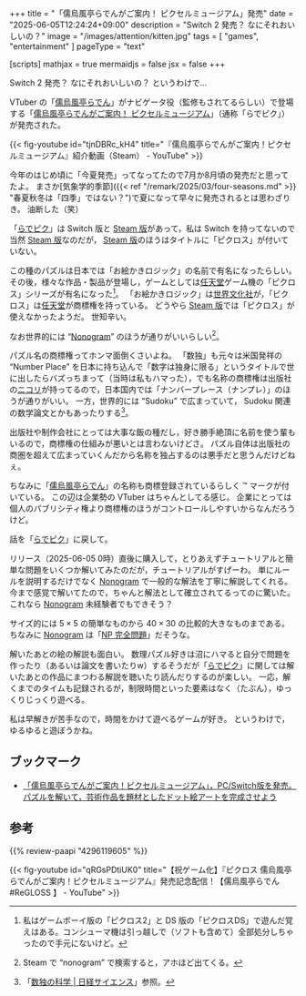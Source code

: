 +++
title = "「儒烏風亭らでんがご案内！ ピクセルミュージアム」発売"
date =  "2025-06-05T12:24:24+09:00"
description = "Switch 2 発売？ なにそれおいしいの？"
image = "/images/attention/kitten.jpg"
tags = [ "games", "entertainment" ]
pageType = "text"

[scripts]
  mathjax = true
  mermaidjs = false
  jsx = false
+++

Switch 2 発売？ なにそれおいしいの？ というわけで...

VTuber の「[儒烏風亭らでん]」がナビゲータ役（監修もされてるらしい）で登場する「[儒烏風亭らでんがご案内！ ピクセルミュージアム][らでピク]」（通称「らでピク」）が発売された。

{{< fig-youtube id="tjnDBRc_kH4" title="『儒烏風亭らでんがご案内！ピクセルミュージアム』紹介動画（Steam） - YouTube" >}}

今年のはじめ頃に「今夏発売」ってなってたので7月か8月頃の発売だと思ってたよ。
まさか[気象学的季節]({{< ref "/remark/2025/03/four-seasons.md" >}} "春夏秋冬は「四季」ではない？")で夏になって早々に発売されるとは思わざりき。
油断した（笑）

「[らでピク]」は Switch 版と [Steam 版][らでピクSteam]があって，私は Switch を持ってないので当然 [Steam 版][らでピクSteam]なのだが， [Steam 版][らでピクSteam]のほうはタイトルに「ピクロス」が付いていない。

この種のパズルは日本では「お絵かきロジック」の名前で有名になったらしい。
その後，様々な作品・製品が登場し，ゲームとしては[任天堂]ゲーム機の「ピクロス」シリーズが有名になった[^p1]。
「お絵かきロジック」は[世界文化社]が，「ピクロス」は[任天堂]が商標権を持っている。
どうやら [Steam 版][らでピクSteam]では「ピクロス」が使えなかったようだ。
世知辛い。

[^p1]: 私はゲームボーイ版の「ピクロス2」と DS 版の「ピクロスDS」で遊んだ覚えはある。コンシューマ機は引っ越しで（ソフトも含めて）全部処分しちゃったので手元にないけど。

なお世界的には “[Nonogram]” のほうが通りがいいらしい[^p2]。

[^p2]: Steam で “nonogram” で検索すると，アホほど出てくる。

パズル名の商標権ってホンマ面倒くさいよね。
「数独」も元々は米国発祥の “Number Place” を日本に持ち込んで「数字は独身に限る」というタイトルで世に出したらバズっちまって（当時は私もハマった），でも名称の商標権は出版社の[ニコリ](https://www.nikoli.co.jp/ "Nikoli - The leading company of the logic puzzles")が持ってるので，日本国内では「ナンバープレース（ナンプレ）」のほうが通りがいい。
一方，世界的には “Sudoku” で広まっていて， Sudoku 関連の数学論文とかもあったりする[^sd1]。

[^sd1]: 「[数独の科学 | 日経サイエンス](http://www.nikkei-science.com/page/magazine/0609/sudoku.html)」参照。

出版社や制作会社にとっては大事な飯の種だし，好き勝手絶頂に名前を使う輩もいるので，商標権の仕組みが悪いとは言わないけどさ。
パズル自体は出版社の商圏を超えて広まっていくんだから名称を独占するのは悪手だと思うんだけどねぇ。

ちなみに「[儒烏風亭らでん]」の名称も商標登録されているらしく &trade; マークが付いている。
この辺は企業勢の VTuber はちゃんとしてる感じ。
企業にとっては個人のパブリシティ権より商標権のほうがコントロールしやすいからなんだろうけど。

話を「[らでピク]」に戻して。

リリース（2025-06-05 0時）直後に購入して，とりあえずチュートリアルと簡単な問題をいくつか解いてみたのだが，チュートリアルがすげーわ。
単にルールを説明するだけでなく [Nonogram] で一般的な解法を丁寧に解説してくれる。
今まで感覚で解いてたので，ちゃんと解法として確立されてるってのに驚いた。
これなら [Nonogram] 未経験者でもできそう？

サイズ的には $5 \times 5$ の簡単なものから $40 \times 30$ の比較的大きなものまである。
ちなみに [Nonogram] は「[NP 完全問題](https://www.sciencedirect.com/science/article/pii/S1877050914013015 "Simulated Annealing Approach to Solve Nonogram Puzzles with Multiple Solutions - ScienceDirect")」だそうな。

解いたあとの絵の解説も面白い。
数理パズル好きは沼にハマると自分で問題を作ったり（あるいは論文を書いたりw）するそうだが「[らでピク]」に関しては解いたあとの作品にまつわる解説を聴いたり読んだりするのが楽しい。
一応，解くまでのタイムも記録されるが，制限時間といった要素はなく（たぶん），ゆっくりじっくり遊べる。

私は早解きが苦手なので，時間をかけて遊べるゲームが好き。
というわけで，ゆるゆると遊ぼうかね。

## ブックマーク

- [「儒烏風亭らでんがご案内！ピクセルミュージアム」，PC/Switch版を発売。パズルを解いて，芸術作品を題材としたドット絵アートを完成させよう](https://www.4gamer.net/games/863/G086378/20250605044/)

[儒烏風亭らでん]: https://www.youtube.com/@JuufuuteiRaden "Raden Ch. 儒烏風亭らでん ‐ ReGLOSS - YouTube"
[らでピク]: https://www.jupiter.co.jp/game/pixelmuseum/ "ピクロス 儒烏風亭らでんがご案内！ピクセルミュージアム【公式サイト】"
[らでピクSteam]: https://store.steampowered.com/app/3204020/_/ "Steam：儒烏風亭らでんがご案内！ピクセルミュージアム"
[Nonogram]: https://en.wikipedia.org/wiki/Nonogram "Nonogram - Wikipedia"
[任天堂]: https://www.nintendo.com/ "任天堂ホームページ"
[世界文化社]: https://www.sekaibunka.com/ "世界文化社グループ"

## 参考

{{% review-paapi "4296119605" %}} <!-- 数学の楽園 「数独の科学」収録 -->

{{< fig-youtube id="qRGsPDtiUK0" title="【祝ゲーム化】『ピクロス 儒烏風亭らでんがご案内！ピクセルミュージアム』発売記念配信！【儒烏風亭らでん #ReGLOSS 】 - YouTube" >}}
